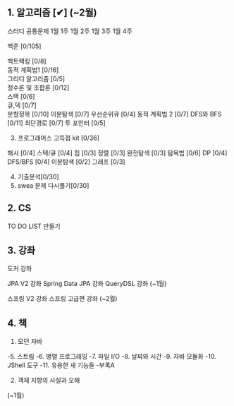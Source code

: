 ## 1. 알고리즘  [✔] (~2월)

스터디 공통문제
1월 1주
1월 2주
1월 3주
1월 4주

백준 [0/105]

백트랙킹 [0/8]  
동적 계획법1 [0/16]     
그리디 알고리즘 [0/5]   
정수론 및 조합론 [0/12]     
스택 [0/6]      
큐,덱 [0/7]     
분할정복 [0/10]
이분탐색 [0/7]
우선순위큐 [0/4]
동적 계획법 2 [0/7]
DFS와 BFS [0/11]
최단경로 [0/7]
투 포인터 [0/5]

3. 프로그래머스 고득점 kit [0/36]

해시 [0/4]
스택/큐 [0/4]
힙 [0/3]
정렬 [0/3] 
완전탐색 [0/3]
탐욕법 [0/6]
DP [0/4]
DFS/BFS [0/4]
이분탐색 [0/2]
그래프 [0/3]

4. 기출분석[0/30]
5. swea 문제 다시풀기[0/30]

## 2. CS

TO DO LIST 만들기

## 3. 강좌

도커 강좌

JPA V2 강좌
Spring Data JPA 강좌
QueryDSL 강좌
(~1월)

스프링 V2 강좌
스프링 고급편 강좌
(~2월)

## 4. 책

1. 모던 자바

-5. 스트림
-6. 병렬 프로그래밍
-7. 파일 I/O
-8. 날짜와 시간
-9. 자바 모듈화
-10. JShell 도구
-11. 유용한 새 기능들
-부록A

2. 객체 지향의 사실과 오해

(~1월)


